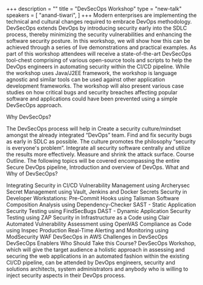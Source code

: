 +++
description = ""
title = "DevSecOps Workshop"
type = "new-talk"
speakers = [
        "anand-tiwari",
]
+++
Modern enterprises are implementing the technical and cultural changes required to embrace DevOps methodology. DevSecOps extends DevOps by introducing security early into the SDLC process, thereby minimizing the security vulnerabilities and enhancing the software security posture. In this workshop, we will show how this can be achieved through a series of live demonstrations and practical examples. As part of this workshop attendees will receive a state-of-the-art DevSecOps tool-chest comprising of various open-source tools and scripts to help the DevOps engineers in automating security within the CI/CD pipeline. While the workshop uses Java/J2EE framework, the workshop is language agnostic and similar tools can be used against other application development frameworks. The workshop will also present various case studies on how critical bugs and security breaches affecting popular software and applications could have been prevented using a simple DevSecOps approach.

Why DevSecOps?

The DevSecOps process will help in 
Create a security culture/mindset amongst the already integrated “DevOps” team. 
Find and fix security bugs as early in SDLC as possible. 
The culture promotes the philosophy “security is everyone's problem”. 
Integrate all security software centrally and utilize the results more effectively. 
Measure and shrink the attack surface. 
Course Outline. 
The following topics will be covered encompassing the entire Secure DevOps pipeline, 
Introduction and overview of DevOps.
What and Why of DevSecOps?

Integrating Security in CI/CD 
Vulnerability Management using Archerysec 
Secret Management using Vault, Jenkins and Docker Secrets 
Security in Developer Workstations: Pre-Commit Hooks using Talisman 
Software Composition Analysis using Dependency-Checker 
SAST - Static Application Security Testing using FindSecBugs 
DAST - Dynamic Application Security Testing using ZAP 
Security in Infrastructure as a Code using Clair 
Automated Vulnerability Assessment using OpenVAS 
Compliance as Code using Inspec 
Production Real-Time Alerting and Monitoring using ModSecurity WAF 
DevSecOps in AWS 
Challenges in DevSecOps 
DevSecOps Enablers
Who Should Take this Course?
DevSecOps Workshop, which will give the target audience a holistic approach in assessing and securing the web applications in an automated fashion within the existing CI/CD pipeline, can be attended by DevOps engineers, security and solutions architects, system administrators and anybody who is willing to inject security aspects in their DevOps process.